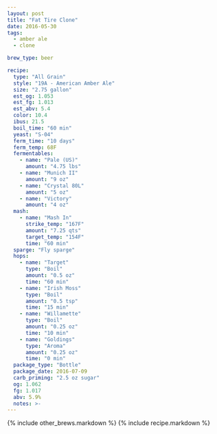 ```yaml
---
layout: post
title: "Fat Tire Clone"
date: 2016-05-30
tags:
  - amber ale
  - clone

brew_type: beer

recipe:
  type: "All Grain"
  style: "19A - American Amber Ale"
  size: "2.75 gallon"
  est_og: 1.053
  est_fg: 1.013
  est_abv: 5.4
  color: 10.4
  ibus: 21.5
  boil_time: "60 min"
  yeast: "S-04"
  ferm_time: "10 days"
  ferm_temp: 68F
  fermentables:
    - name: "Pale (US)"
      amount: "4.75 lbs"
    - name: "Munich II"
      amount: "9 oz"
    - name: "Crystal 80L"
      amount: "5 oz"
    - name: "Victory"
      amount: "4 oz"
  mash:
    - name: "Mash In"
      strike_temp: "167F"
      amount: "7.25 qts"
      target_temp: "154F"
      time: "60 min"
  sparge: "Fly sparge"
  hops:
    - name: "Target"
      type: "Boil"
      amount: "0.5 oz"
      time: "60 min"
    - name: "Irish Moss"
      type: "Boil"
      amount: "0.5 tsp"
      time: "15 min"
    - name: "Willamette"
      type: "Boil"
      amount: "0.25 oz"
      time: "10 min"
    - name: "Goldings"
      type: "Aroma"
      amount: "0.25 oz"
      time: "0 min"
  package_type: "Bottle"
  package_date: 2016-07-09
  carb_priming: "2.5 oz sugar"
  og: 1.062
  fg: 1.017
  abv: 5.9%
  notes: >-
---
```

{% include other_brews.markdown %}
{% include recipe.markdown %}
